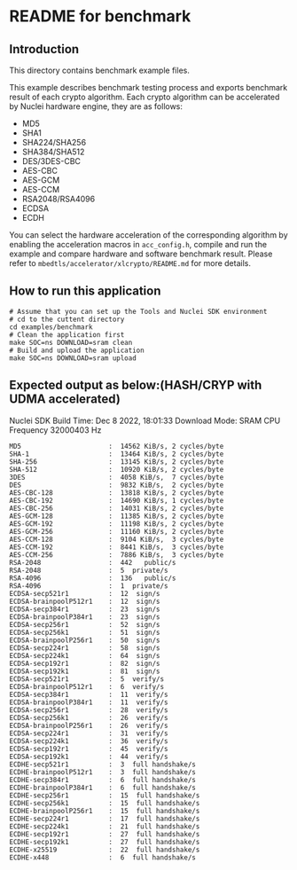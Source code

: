 # README for benchmark

## Introduction

This directory contains benchmark example files.

This example describes benchmark testing process and exports benchmark result of each crypto algorithm. Each crypto algorithm can be accelerated by Nuclei hardware engine, they are as follows:

- MD5
- SHA1
- SHA224/SHA256
- SHA384/SHA512
- DES/3DES-CBC
- AES-CBC
- AES-GCM
- AES-CCM
- RSA2048/RSA4096
- ECDSA
- ECDH

You can select the hardware acceleration of the corresponding algorithm by enabling the acceleration macros in `acc_config.h`, compile and run the example and compare hardware and software benchmark result. Please refer to `mbedtls/accelerator/xlcrypto/README.md` for more details.

## How to run this application

    # Assume that you can set up the Tools and Nuclei SDK environment
    # cd to the cuttent directory
    cd examples/benchmark
    # Clean the application first
    make SOC=ns DOWNLOAD=sram clean
    # Build and upload the application
    make SOC=ns DOWNLOAD=sram upload

## Expected output as below:(HASH/CRYP with UDMA accelerated)

Nuclei SDK Build Time: Dec  8 2022, 18:01:33
Download Mode: SRAM
CPU Frequency 32000403 Hz

    MD5                      :  14562 KiB/s, 2 cycles/byte
    SHA-1                    :  13464 KiB/s, 2 cycles/byte
    SHA-256                  :  13145 KiB/s, 2 cycles/byte
    SHA-512                  :  10920 KiB/s, 2 cycles/byte
    3DES                     :  4058 KiB/s,  7 cycles/byte
    DES                      :  9832 KiB/s,  2 cycles/byte
    AES-CBC-128              :  13818 KiB/s, 2 cycles/byte
    AES-CBC-192              :  14690 KiB/s, 1 cycles/byte
    AES-CBC-256              :  14031 KiB/s, 2 cycles/byte
    AES-GCM-128              :  11385 KiB/s, 2 cycles/byte
    AES-GCM-192              :  11198 KiB/s, 2 cycles/byte
    AES-GCM-256              :  11160 KiB/s, 2 cycles/byte
    AES-CCM-128              :  9104 KiB/s,  3 cycles/byte
    AES-CCM-192              :  8441 KiB/s,  3 cycles/byte
    AES-CCM-256              :  7886 KiB/s,  3 cycles/byte
    RSA-2048                 :  442   public/s
    RSA-2048                 :  5  private/s
    RSA-4096                 :  136   public/s
    RSA-4096                 :  1  private/s
    ECDSA-secp521r1          :  12  sign/s
    ECDSA-brainpoolP512r1    :  12  sign/s
    ECDSA-secp384r1          :  23  sign/s
    ECDSA-brainpoolP384r1    :  23  sign/s
    ECDSA-secp256r1          :  52  sign/s
    ECDSA-secp256k1          :  51  sign/s
    ECDSA-brainpoolP256r1    :  50  sign/s
    ECDSA-secp224r1          :  58  sign/s
    ECDSA-secp224k1          :  64  sign/s
    ECDSA-secp192r1          :  82  sign/s
    ECDSA-secp192k1          :  81  sign/s
    ECDSA-secp521r1          :  5  verify/s
    ECDSA-brainpoolP512r1    :  6  verify/s
    ECDSA-secp384r1          :  11  verify/s
    ECDSA-brainpoolP384r1    :  11  verify/s
    ECDSA-secp256r1          :  28  verify/s
    ECDSA-secp256k1          :  26  verify/s
    ECDSA-brainpoolP256r1    :  26  verify/s
    ECDSA-secp224r1          :  31  verify/s
    ECDSA-secp224k1          :  36  verify/s
    ECDSA-secp192r1          :  45  verify/s
    ECDSA-secp192k1          :  44  verify/s
    ECDHE-secp521r1          :  3  full handshake/s
    ECDHE-brainpoolP512r1    :  3  full handshake/s
    ECDHE-secp384r1          :  6  full handshake/s
    ECDHE-brainpoolP384r1    :  6  full handshake/s
    ECDHE-secp256r1          :  15  full handshake/s
    ECDHE-secp256k1          :  15  full handshake/s
    ECDHE-brainpoolP256r1    :  15  full handshake/s
    ECDHE-secp224r1          :  17  full handshake/s
    ECDHE-secp224k1          :  21  full handshake/s
    ECDHE-secp192r1          :  27  full handshake/s
    ECDHE-secp192k1          :  27  full handshake/s
    ECDHE-x25519             :  22  full handshake/s
    ECDHE-x448               :  6  full handshake/s
